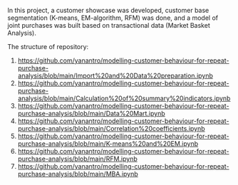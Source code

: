 In this project, a customer showcase was developed, customer base segmentation (K-means, EM-algorithm, RFM) was done, and a model of joint purchases was built based on transactional data (Market Basket Analysis). 

The structure of repository:

1.	https://github.com/yanantro/modelling-customer-behaviour-for-repeat-purchase-analysis/blob/main/Import%20and%20Data%20preparation.ipynb
2.	https://github.com/yanantro/modelling-customer-behaviour-for-repeat-purchase-analysis/blob/main/Calculation%20of%20summary%20indicators.ipynb
3.	https://github.com/yanantro/modelling-customer-behaviour-for-repeat-purchase-analysis/blob/main/Data%20Mart.ipynb 
4.	https://github.com/yanantro/modelling-customer-behaviour-for-repeat-purchase-analysis/blob/main/Correlation%20coefficients.ipynb
5.	https://github.com/yanantro/modelling-customer-behaviour-for-repeat-purchase-analysis/blob/main/K-means%20and%20EM.ipynb
6.	https://github.com/yanantro/modelling-customer-behaviour-for-repeat-purchase-analysis/blob/main/RFM.ipynb
7.	https://github.com/yanantro/modelling-customer-behaviour-for-repeat-purchase-analysis/blob/main/MBA.ipynb 

